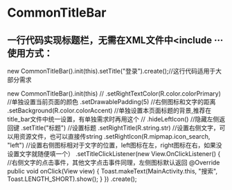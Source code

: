 # CommonTitleBar
一行代码实现标题栏，无需在XML文件中&lt;include ···
使用方式：  
-------
 new CommonTitleBar().init(this).setTitle("登录").create();//这行代码适用于大部分需求
 
   new CommonTitleBar().init(this)
//                .setRightTextColor(R.color.colorPrimary)                     //单独设置当前页面的颜色
                  .setDrawablePadding(5)                                       //右侧图标和文字的距离
                  .setBackground(R.color.colorAccent)                          //单独设置本页面标题的背景,推荐在title_bar文件中统一设置，有单独需求时再用这个
//                .hideLeftIcon()                                              //隐藏左侧返回键
                  .setTitle("标题")                                            //设置标题
                 .setRightTitle(R.string.str)                                  //设置右侧文字，可以用资源文件，也可以直接传string
                 .setRightIcon(R.mipmap.icon_search, "left")                   //设置右侧图标相对于文字的位置，left图标在左，right图标在右，如果没设置文字就随便填一个）
                 .setTitleClickListener(new View.OnClickListener() {           //右侧文字的点击事件，其他文字点击事件同理，左侧图标默认返回
                    @Override
                    public void onClick(View view) {
                        Toast.makeText(MainActivity.this, "搜索", Toast.LENGTH_SHORT).show();
                    }
                })
                .create();
